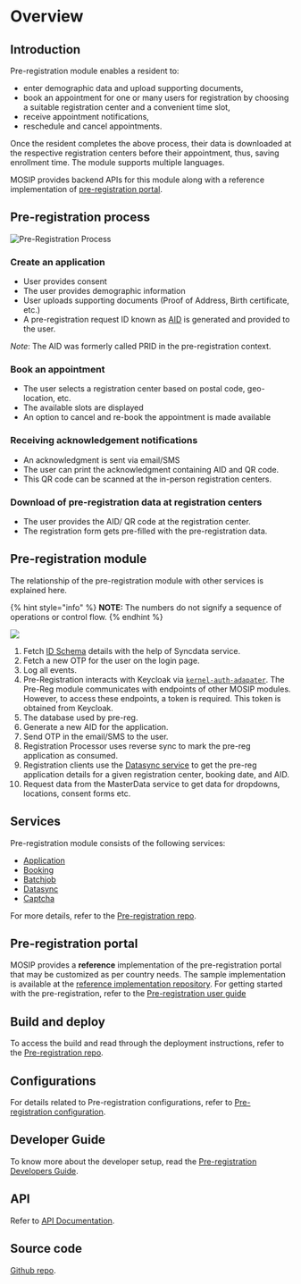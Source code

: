 # Overview

## Introduction

Pre-registration module enables a resident to:

* enter demographic data and upload supporting documents,
* book an appointment for one or many users for registration by choosing a suitable registration center and a convenient time slot,
* receive appointment notifications,
* reschedule and cancel appointments.

Once the resident completes the above process, their data is downloaded at the respective registration centers before their appointment, thus, saving enrollment time. The module supports multiple languages.

MOSIP provides backend APIs for this module along with a reference implementation of [pre-registration portal](./#pre-registration-portal).

## Pre-registration process

![Pre-Registration Process](../../../../.gitbook/assets/pre-reg-process.png)

### Create an application

* User provides consent
* The user provides demographic information
* User uploads supporting documents (Proof of Address, Birth certificate, etc.)
* A pre-registration request ID known as [AID](../../../identity-management/identifiers.md#rid-aid) is generated and provided to the user.

_Note_: The AID was formerly called PRID in the pre-registration context.

### Book an appointment

* The user selects a registration center based on postal code, geo-location, etc.
* The available slots are displayed
* An option to cancel and re-book the appointment is made available

### Receiving acknowledgement notifications

* An acknowledgment is sent via email/SMS
* The user can print the acknowledgment containing AID and QR code.
* This QR code can be scanned at the in-person registration centers.

### Download of pre-registration data at registration centers

* The user provides the AID/ QR code at the registration center.
* The registration form gets pre-filled with the pre-registration data.

## Pre-registration module

The relationship of the pre-registration module with other services is explained here.&#x20;

{% hint style="info" %}
**NOTE:** The numbers do not signify a sequence of operations or control flow.
{% endhint %}

![](../../../../.gitbook/assets/pre-reg-entity.png)

1. Fetch [ID Schema](../../../../id-schema/) details with the help of Syncdata service.
2. Fetch a new OTP for the user on the login page.
3. Log all events.
4. Pre-Registration interacts with Keycloak via [`kernel-auth-adapater`](https://github.com/mosip/mosip-openid-bridge/tree/release-1.2.0). The Pre-Reg module communicates with endpoints of other MOSIP modules. However, to access these endpoints, a token is required. This token is obtained from Keycloak.
5. The database used by pre-reg.
6. Generate a new AID for the application.
7. Send OTP in the email/SMS to the user.
8. Registration Processor uses reverse sync to mark the pre-reg application as consumed.
9. Registration clients use the [Datasync service](https://github.com/mosip/pre-registration/tree/release-1.2.0/pre-registration/pre-registration-datasync-service) to get the pre-reg application details for a given registration center, booking date, and AID.
10. Request data from the MasterData service to get data for dropdowns, locations, consent forms etc.

## Services

Pre-registration module consists of the following services:

* [Application](https://github.com/mosip/pre-registration/tree/release-1.2.0/pre-registration/pre-registration-application-service)
* [Booking](https://github.com/mosip/mosip-ref-impl/tree/release-1.2.0/pre-registration-booking-service)
* [Batchjob](https://github.com/mosip/pre-registration/tree/release-1.2.0/pre-registration/pre-registration-batchjob)
* [Datasync](https://github.com/mosip/pre-registration/tree/release-1.2.0/pre-registration/pre-registration-datasync-service)
* [Captcha](https://github.com/mosip/pre-registration/tree/release-1.2.0/pre-registration/pre-registration-captcha-service)

For more details, refer to the [Pre-registration repo](https://github.com/pjoshi751/pre-registration/tree/develop).

## Pre-registration portal

MOSIP provides a **reference** implementation of the pre-registration portal that may be customized as per country needs. The sample implementation is available at the [reference implementation repository](https://github.com/mosip/mosip-ref-impl). For getting started with the pre-registration, refer to the [Pre-registration user guide](../test/pre-registration-user-guide.md)

## Build and deploy

To access the build and read through the deployment instructions, refer to the [Pre-registration repo](https://github.com/mosip/pre-registration/tree/release-1.2.0).

## Configurations

For details related to Pre-registration configurations, refer to [Pre-registration configuration](https://github.com/mosip/pre-registration/blob/release-1.2.0/docs/configuration.md).

## Developer Guide

To know more about the developer setup, read the [Pre-registration Developers Guide](https://docs.mosip.io/1.2.0/modules/pre-registration/pre-registration-developer-setup).

## API

Refer to [API Documentation](https://mosip.github.io/documentation/1.2.0/1.2.0.html).

## Source code

[Github repo](https://github.com/mosip/pre-registration/tree/release-1.2.0).
